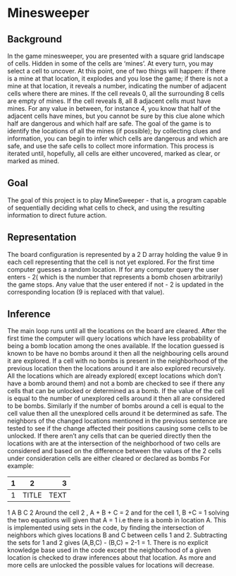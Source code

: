 # Minesweeper

## Background
In the game minesweeper, you are presented with a square grid landscape of cells.  Hidden in some of the cells are ‘mines’.  At every turn, you may select a cell to uncover.  At this point, one of two things will happen:  if there is a mine at that location, it explodes and you lose the game; if there is not a mine at that location, it reveals a number, indicating the number of adjacent cells where there are mines.  If the cell reveals 0, all the surrounding 8 cells are empty of mines.  If the cell reveals 8, all 8 adjacent cells must have mines.  For any value in between, for instance 4,  you know that half of the adjacent cells have mines,  but you cannot be sure by this clue alone which half are dangerous and which half are safe.
The goal of the game is to identify the locations of all the mines (if possible); by collecting clues and information, you
can begin to infer which cells are dangerous and which are safe, and use the safe cells to collect more information.
This process is iterated until, hopefully, all cells are either uncovered, marked as clear, or marked as mined.


## Goal
The  goal  of  this  project  is  to  play  MineSweeper  -  that  is,  a  program  capable  of  sequentially deciding what cells to check, and using the resulting information to direct future action.

## Representation
The board configuration is represented by a 2 D array holding the value 9 in each cell representing that the cell is not yet explored. For the first time computer guesses a random location. If for any computer query the user enters - 2( which is the number that represents a bomb chosen arbitrarily) the game stops. Any value that the user entered if not - 2 is updated in the corresponding location (9 is replaced with that value).

## Inference
The main loop runs until all the locations on the board are cleared. After the first time the
computer will query locations which have less probability of being a bomb location among the
ones available. If the location guessed is known to be have no bombs around it then all the
neighbouring cells around it are explored. If a cell with no bombs is present in the neighborhood
of the previous location then the locations around it are also explored recursively. All the
locations which are already explored( except locations which don’t have a bomb around them)
and not a bomb are checked to see if there any cells that can be unlocked or determined as a
bomb.
If the value of the cell is equal to the number of unexplored cells around it then all are
considered to be bombs. Similarly if the number of bombs around a cell is equal to the cell value
then all the unexplored cells around it be determined as safe. The neighbors of the changed
locations mentioned in the previous sentence are tested to see if the change affected their
positions causing some cells to be unlocked.
If there aren’t any cells that can be queried directly then the locations with are at the intersection
of the neighborhood of two cells are considered and based on the difference between the
values of the 2 cells under consideration cells are either cleared or declared as bombs
For example:

|1| 2| 3|
|-----|:--------:|---------:|
|1    |TITLE	 |TEXT     |RADIO BUTTON LOOKUP:MR,MRS,MS|SELECT GENDER|


1
A B C
2
Around the cell 2 , A + B + C = 2 and for the cell 1, B +C = 1 solving the two equations will
given that A = 1 i.e there is a bomb in location A. This is implemented using sets in the code, by
finding the intersection of neighbors which gives locations B and C between cells 1 and 2.
Subtracting the sets for 1 and 2 gives (A,B,C) - (B,C) = 2-1 = 1.
There is no explicit knowledge base used in the code except the neighborhood of a given
location is checked to draw inferences about that location. As more and more cells are unlocked
the possible values for locations will decrease.
